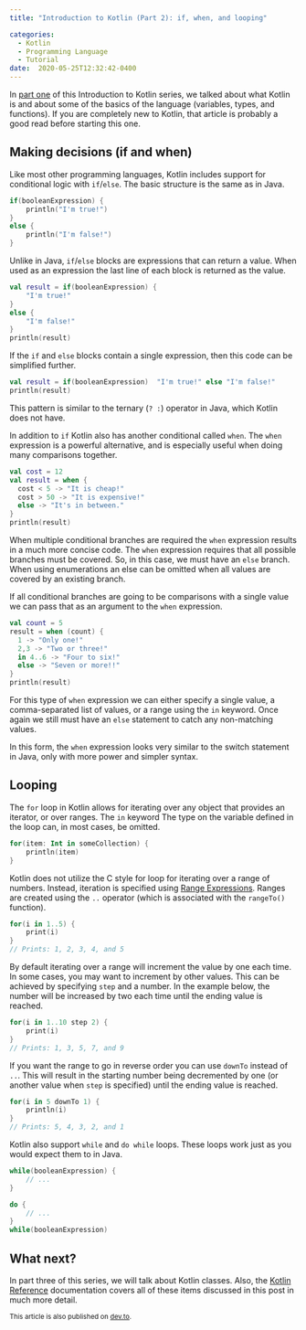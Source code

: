```yaml
---
title: "Introduction to Kotlin (Part 2): if, when, and looping"

categories:
  - Kotlin
  - Programming Language
  - Tutorial
date:  2020-05-25T12:32:42-0400
---
```


In <a href="{{ site.url }}/posts/kotlin-part1-variables-types-functions">part one</a> of this Introduction to Kotlin series, we talked about what Kotlin is and about some of the basics of the language
(variables, types, and functions). If you are completely new to Kotlin, that article is probably a good read before starting this one.

## Making decisions (if and when)

Like most other programming languages, Kotlin includes support for conditional logic with `if`/`else`. The basic structure is the same as in Java.

```kotlin
if(booleanExpression) {
    println("I'm true!")
}
else {
    println("I'm false!")
}
```

Unlike in Java, `if`/`else` blocks are expressions that can return a value. When used as an expression the last line of each block is returned as the value.

```kotlin
val result = if(booleanExpression) {
    "I'm true!"
}
else {
    "I'm false!"
}
println(result)
```

If the `if` and `else` blocks contain a single expression, then this code can be simplified further.

```kotlin
val result = if(booleanExpression)  "I'm true!" else "I'm false!"
println(result)
```

This pattern is similar to the ternary (`? :`) operator in Java, which Kotlin does not have.

In addition to `if` Kotlin also has another conditional called `when`. The `when` expression is a powerful alternative, and is especially useful when doing many comparisons together. 

```kotlin
val cost = 12
val result = when {
  cost < 5 -> "It is cheap!"
  cost > 50 -> "It is expensive!"
  else -> "It's in between."
}
println(result)
```

When multiple conditional branches are required the `when` expression results in a much more concise code. The `when` expression requires that all possible branches must be covered. So, in this case, we must have an `else` branch. When using enumerations an else can be omitted when all values are covered by an existing branch. 

If all conditional branches are going to be comparisons with a single value we can pass that as an argument to the `when` expression.

```kotlin
val count = 5
result = when (count) {
  1 -> "Only one!"
  2,3 -> "Two or three!"
  in 4..6 -> "Four to six!"
  else -> "Seven or more!!"
}
println(result)
```

For this type of `when` expression we can either specify a single value, a comma-separated list of values, or a range using the `in` keyword. Once again we still must have an `else` statement to catch any non-matching values.

In this form, the `when` expression looks very similar to the switch statement in Java, only with more power and simpler syntax.

## Looping

The `for` loop in Kotlin allows for iterating over any object that provides an iterator, or over ranges. The `in` keyword The type on the variable defined in the loop can, in most cases, be omitted.

```kotlin
for(item: Int in someCollection) {
    println(item)
}
```

Kotlin does not utilize the C style for loop for iterating over a range of numbers. Instead, iteration is specified using [Range Expressions](https://kotlinlang.org/docs/reference/ranges.html). Ranges are created using the `..` operator (which is associated with the `rangeTo()` function). 


```kotlin
for(i in 1..5) {
    print(i)
}
// Prints: 1, 2, 3, 4, and 5
```

By default iterating over a range will increment the value by one each time. In some cases, you may want to increment by other values. This can be achieved by specifying `step` and a number. In the example below, the number will be increased by two each time until the ending value is reached.

```kotlin
for(i in 1..10 step 2) {
    print(i)
}
// Prints: 1, 3, 5, 7, and 9
```

If you want the range to go in reverse order you can use `downTo` instead of `..`. This will result in the starting number being decremented by one (or another value when `step` is specified) until the ending value is reached.

```kotlin
for(i in 5 downTo 1) {
    println(i)
}
// Prints: 5, 4, 3, 2, and 1
```

Kotlin also support `while` and `do while` loops. These loops work just as you would expect them to in Java.

```kotlin
while(booleanExpression) {
    // ...
}

do {
    // ...
}
while(booleanExpression)
```

## What next?

In part three of this series, we will talk about Kotlin classes.
Also, the <a href="https://kotlinlang.org/docs/reference">Kotlin Reference</a> documentation covers all of these items
discussed in this post in much more detail.

<small>This article is also published on <a href="https://dev.to/mkbaldwin/introduction-to-kotlin-part-2-if-when-and-looping-4h56">dev.to</a>.</small>
